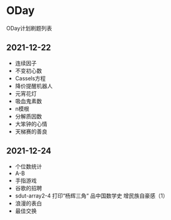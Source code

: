 # ODay
ODay计划刷题列表  

##  2021-12-22  
- 连续因子
- 不变初心数
- Cassels方程
- 降价提醒机器人
- 元宵花灯
- 吸血鬼素数
- n模根
- 分解质因数
- 大笨钟的心情
- 天梯赛的善良

## 2021-12-24
- 个位数统计
- A-B
- 手指游戏
- 谷歌的招聘
- sdut-array2-4 打印“杨辉三角“ 品中国数学史 增民族自豪感（1）
- 浪漫的表白
- 最佳交换


